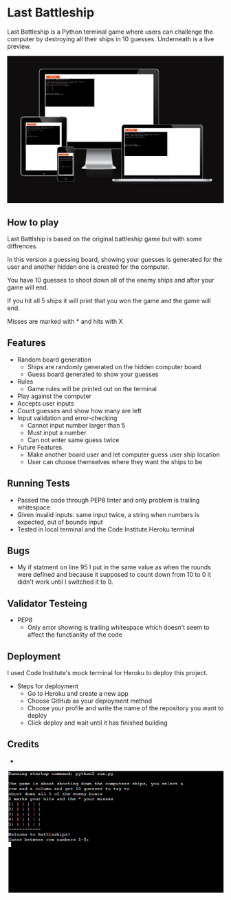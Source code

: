 # Last Battleship

Last Battleship is a Python terminal game where users can challenge the computer
by destroying all their ships in 10 guesses. Underneath is a live preview.

![Live preview of my project](assets/images/livepreview.png)

## How to play

Last Battlship is based on the original battleship game but with some diffrences.

In this version a guessing board, showing your guesses is generated for the user and another hidden one is created for the computer. 

You have 10 guesses to shoot down all of the enemy ships and after your game will end.  

If you hit all 5 ships it will print that you won the game and the game will end. 

Misses are marked with * and hits with X 

## Features
- Random board generation
    - Ships are randomly generated on the hidden computer board
    - Guess board generated to show your guesses 
- Rules 
    - Game rules will be printed out on the terminal
- Play against the computer
- Accepts user inputs
- Count guesses and show how many are left 
- Input validation and error-checking
    - Cannot input number larger than 5
    - Must input a number 
    - Can not enter same guess twice  
- Future Features
    - Make another board user and let computer guess user ship location 
    - User can choose themselves where they want the ships to be 
    
## Running Tests
- Passed the code through PEP8 linter and only problem is trailing whitespace
- Given invalid inputs: same input twice, a string when numbers is expected, out of bounds input 
- Tested in local terminal and the Code Institute Heroku terminal

## Bugs
- My if statment on line 95 I put in the same value as when the rounds were defined and because it supposed to count down from 10 to 0 it didn't work until I switched it to 0.

## Validator Testeing
- PEP8
    - Only error showing is trailing whitespace which doesn't seem to affect the functianlity of the code 

## Deployment
I used Code Institute's mock terminal for Heroku to deploy this project.
- Steps for deployment 
    - Go to Heroku and create a new app
    - Choose GitHub as your deployment method
    - Choose your profile and write the name of the repository you want to deploy
    - Click deploy and wait until it has finished building 
    
## Credits 

- 

![Live preview of my project](assets/images/program.png)